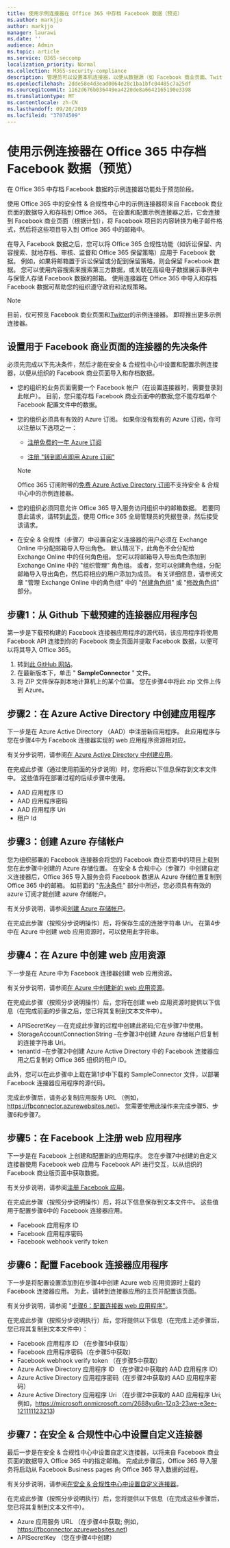 ```yaml
---
title: 使用示例连接器在 Office 365 中存档 Facebook 数据（预览）
ms.author: markjjo
author: markjjo
manager: laurawi
ms.date: ''
audience: Admin
ms.topic: article
ms.service: O365-seccomp
localization_priority: Normal
ms.collection: M365-security-compliance
description: 管理员可以设置本机连接器，以便从数据源（如 Facebook 商业页面、Twitter、LinkedIn 公司页面和即时 Bloomberg）导入第三方数据。 这使您可以在 Office 365 中存档第三方数据源中的数据，以便您可以使用合规性功能（如法律封存、内容搜索和保留策略）来管理组织的第三方数据的管理。
ms.openlocfilehash: 2dde58e4d3ead0064e28c1ba1bfc04485c7a25df
ms.sourcegitcommit: 1162d676b036449ea4220de8a6642165190e3398
ms.translationtype: MT
ms.contentlocale: zh-CN
ms.lasthandoff: 09/20/2019
ms.locfileid: "37074509"
---
```

# <a name="use-a-sample-connector-to-archive-facebook-data-in-office-365-preview"></a>使用示例连接器在 Office 365 中存档 Facebook 数据（预览）

在 Office 365 中存档 Facebook 数据的示例连接器功能处于预览阶段。

使用 Office 365 中的安全性 & 合规性中心中的示例连接器将来自 Facebook 商业页面的数据导入和存档到 Office 365。 在设置和配置示例连接器之后，它会连接到 Facebook 商业页面（根据计划），将 Facebook 项目的内容转换为电子邮件格式，然后将这些项目导入到 Office 365 中的邮箱中。

在导入 Facebook 数据之后，您可以将 Office 365 合规性功能（如诉讼保留、内容搜索、就地存档、审核、监督和 Office 365 保留策略）应用于 Facebook 数据。 例如，如果将邮箱置于诉讼保留或分配到保留策略，则会保留 Facebook 数据。 您可以使用内容搜索来搜索第三方数据，或关联在高级电子数据展示事例中与保管人存储 Facebook 数据的邮箱。 使用连接器在 Office 365 中导入和存档 Facebook 数据可帮助您的组织遵守政府和法规策略。

> [!NOTE]
> 目前，仅可预览 Facebook 商业页面和[Twitter](archive-twitter-data-with-sample-connector.md)的示例连接器。 即将推出更多示例连接器。


## <a name="prerequisites-for-setting-up-a-connector-for-facebook-business-pages"></a>设置用于 Facebook 商业页面的连接器的先决条件

必须先完成以下先决条件，然后才能在安全 & 合规性中心中设置和配置示例连接器，以便从组织的 Facebook 商业页面导入和存档数据。 

- 您的组织的业务页面需要一个 Facebook 帐户（在设置连接器时，需要登录到此帐户）。 目前，您只能存档 Facebook 商业页面中的数据;您不能存档单个 Facebook 配置文件中的数据。

- 您的组织必须具有有效的 Azure 订阅。 如果你没有现有的 Azure 订阅，你可以注册以下选项之一：

    - [注册免费的一年 Azure 订阅](https://azure.microsoft.com/free) 

    - [注册 "转到即点即用 Azure 订阅"](https://azure.microsoft.com/pricing/purchase-options/pay-as-you-go/)

    > [!NOTE]
    > Office 365 订阅附带的[免费 Azure Active Directory 订阅](use-your-free-azure-ad-subscription-in-office-365.md)不支持安全 & 合规中心中的示例连接器。

- 您的组织必须同意允许 Office 365 导入服务访问组织中的邮箱数据。 若要同意此请求，请转到[此页](https://login.microsoftonline.com/common/oauth2/authorize?client_id=570d0bec-d001-4c4e-985e-3ab17fdc3073&response_type=code&redirect_uri=https://portal.azure.com/&nonce=1234&prompt=admin_consent)，使用 Office 365 全局管理员的凭据登录，然后接受该请求。

- 在安全 & 合规性（步骤7）中设置自定义连接器的用户必须在 Exchange Online 中分配邮箱导入导出角色。 默认情况下，此角色不会分配给 Exchange Online 中的任何角色组。 您可以将邮箱导入导出角色添加到 Exchange Online 中的 "组织管理" 角色组。 或者，您可以创建角色组，分配邮箱导入导出角色，然后将相应的用户添加为成员。 有关详细信息，请参阅文章 "管理 Exchange Online 中的角色组" 中的 "[创建角色组](https://docs.microsoft.com/Exchange/permissions-exo/role-groups#create-role-groups)" 或 "[修改角色组](https://docs.microsoft.com/Exchange/permissions-exo/role-groups#modify-role-groups)" 部分。

## <a name="step-1-download-the-pre-built-connector-app-package-from-github"></a>步骤1：从 Github 下载预建的连接器应用程序包

第一步是下载预构建的 Facebook 连接器应用程序的源代码，该应用程序将使用 Facebook API 连接到你的 Facebook 商业页面并提取 Facebook 数据，以便可以将其导入 Office 365。

1. 转到[此 GitHub 网站](https://github.com/Microsoft/m365-sample-connector-csharp-aspnet/releases)。 
2. 在最新版本下，单击 " **SampleConnector** " 文件。
3. 将 ZIP 文件保存到本地计算机上的某个位置。 您在步骤4中将此 zip 文件上传到 Azure。

## <a name="step-2-create-an-app-in-azure-active-directory"></a>步骤2：在 Azure Active Directory 中创建应用程序

下一步是在 Azure Active Directory （AAD）中注册新应用程序。 此应用程序与您在步骤4中为 Facebook 连接器实现的 web 应用程序资源相对应。 

有关分步说明，请参阅[在 Azure Active Directory 中创建应用](deploy-facebook-connector.md#step-2-create-an-app-in-azure-active-directory)。

在完成此步骤（通过使用前面的分步说明）时，您将把以下信息保存到文本文件中。 这些值将在部署过程的后续步骤中使用。

- AAD 应用程序 ID
- AAD 应用程序密码
- AAD 应用程序 Uri
- 租户 Id

## <a name="step-3-create-an-azure-storage-account"></a>步骤3：创建 Azure 存储帐户

您为组织部署的 Facebook 连接器会将您的 Facebook 商业页面中的项目上载到您在此步骤中创建的 Azure 存储位置。 在安全 & 合规中心（步骤7）中创建自定义连接器后，Office 365 导入服务会将 Facebook 数据从 Azure 存储位置复制到 Office 365 中的邮箱。 如前面的 "[先决条件](#prerequisites-for-setting-up-a-connector-for-facebook-business-pages)" 部分中所述，您必须具有有效的 azure 订阅才能创建 azure 存储帐户。

有关分步说明，请参阅[创建 Azure 存储帐户](deploy-facebook-connector.md#step-3-create-an-azure-storage-account)。

在完成此步骤（按照分步说明操作）后，将保存生成的连接字符串 Uri。 在第4步中在 Azure 中创建 web 应用资源时，可以使用此字符串。

## <a name="step-4-create-a-web-app-resource-in-azure"></a>步骤4：在 Azure 中创建 web 应用资源

下一步是在 Azure 中为 Facebook 连接器创建 web 应用资源。 

有关分步说明，请参阅[在 Azure 中创建新的 web 应用资源](deploy-facebook-connector.md#step-4-create-a-new-web-app-resource-in-azure)。

在完成此步骤（按照分步说明操作）后，您将在创建 web 应用资源时提供以下信息（在完成前面的步骤之后，您已将其复制到文本文件中）。

- APISecretKey —在完成此步骤的过程中创建此密码;它在步骤7中使用。
- StorageAccountConnectionString –在步骤3中创建 Azure 存储帐户后复制的连接字符串 Uri。
- tenantId –在步骤2中创建 Azure Active Directory 中的 Facebook 连接器应用之后复制的 Office 365 组织的租户 ID。

此外，您可以在此步骤中上载在第1步中下载的 SampleConnector 文件，以部署 Facebook 连接器应用程序的源代码。

完成此步骤后，请务必复制应用服务 URL （例如， https://fbconnector.azurewebsites.net)。 您需要使用此操作来完成步骤5、步骤6和步骤7。

## <a name="step-5-register-the-web-app-on-facebook"></a>步骤5：在 Facebook 上注册 web 应用程序

下一步是在 Facebook 上创建和配置新的应用程序。 您在步骤7中创建的自定义连接器使用 Facebook web 应用与 Facebook API 进行交互，以从组织的 Facebook 商业版页面中获取数据。

有关分步说明，请参阅[注册 Facebook 应用](deploy-facebook-connector.md#step-5-register-the-facebook-app)。

在完成此步骤（按照分步说明操作）后，将以下信息保存到文本文件中。 这些值用于配置步骤6中的 Facebook 连接器应用。

- Facebook 应用程序 ID
- Facebook 应用程序密码
- Facebook webhook verify token

## <a name="step-6-configure-the-facebook-connector-app"></a>步骤6：配置 Facebook 连接器应用程序

下一步是将配置设置添加到在步骤4中创建 Azure web 应用资源时上载的 Facebook 连接器应用。 为此，请转到连接器应用的主页并配置该页面。

有关分步说明，请参阅 "[步骤6：配置连接器 web 应用程序"](deploy-facebook-connector.md#step-6-configure-the-connector-web-app)。

在完成此步骤（按照分步说明执行）后，您将提供以下信息（在完成上述步骤后，您已将其复制到文本文件中）：

- Facebook 应用程序 ID （在步骤5中获取）
- Facebook 应用程序密码（在步骤5中获取）
- Facebook webhook verify token （在步骤5中获取）
- Azure Active Directory 应用程序 ID （在步骤2中获取的 AAD 应用程序 ID）
- Azure Active Directory 应用程序密码（在步骤2中获取的 AAD 应用程序密码）
- Azure Active Directory 应用程序 Uri （在步骤2中获取的 AAD 应用程序 Uri; 例如，https://microsoft.onmicrosoft.com/2688yu6n-12q3-23we-e3ee-121111123213)

## <a name="step-7-set-up-a-custom-connector-in-the-security--compliance-center"></a>步骤7：在安全 & 合规性中心中设置自定义连接器

最后一步是在安全 & 合规性中心中设置自定义连接器，以将来自 Facebook 商业页面的数据导入 Office 365 中的指定邮箱。 完成此步骤后，Office 365 导入服务将启动从 Facebook Business pages 向 Office 365 导入数据的过程。 

有关分步说明，请参阅[在安全 & 合规性中心中设置自定义连接器](deploy-facebook-connector.md#step-7-set-up-a-custom-connector-in-the-security--compliance-center)。 

在完成此步骤（按照分步说明执行）后，您将提供以下信息（在完成这些步骤后，您已将其复制到文本文件中）。

- Azure 应用服务 URL （在步骤4中获取; 例如，https://fbconnector.azurewebsites.net)
- APISecretKey （您在步骤4中创建）
